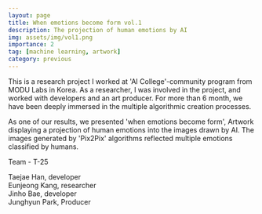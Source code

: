 ```yaml
---
layout: page
title: When emotions become form vol.1
description: The projection of human emotions by AI
img: assets/img/vol1.png
importance: 2
tag: [machine learning, artwork]
category: previous
---
```


This is a research project I worked at 'AI College'-community program from MODU Labs in Korea. As a researcher, I was involved in the project, and worked with developers and an art producer. For more than 6 month, we have been deeply immersed in the multiple algorithmic creation processes.

As one of our results, we presented 'when emotions become form', Artwork displaying a projection of human emotions into the images drawn by AI. The images generated by 'Pix2Pix' algorithms reflected multiple emotions classified by humans.

Team - T-25

Taejae Han, developer<br>
Eunjeong Kang, researcher<br>
Jinho Bae, developer<br>
Junghyun Park, Producer<br>
